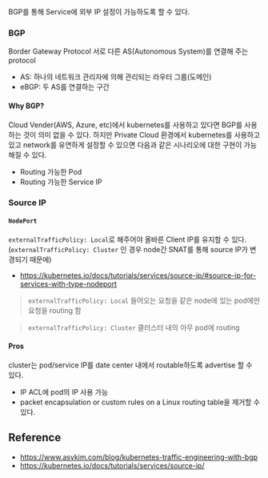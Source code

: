 BGP를 통해 Service에 외부 IP 설정이 가능하도록 할 수 있다.

### BGP
Border Gateway Protocol
서로 다른 AS(Autonomous System)를 연결해 주는 protocol
- AS: 하나의 네트워크 관리자에 의해 관리되는 라우터 그룹(도메인)
- eBGP: 두 AS를 연결하는 구간

#### Why BGP?
Cloud Vender(AWS, Azure, etc)에서 kubernetes를 사용하고 있다면 BGP를 사용하는 것이 의미 없을 수 있다. 하지만 Private Cloud 환경에서 kubernetes를 사용하고 있고 network를 유연하게 설정할 수 있으면 다음과 같은 시나리오에 대한 구현이 가능해질 수 있다.
- Routing 가능한 Pod
- Routing 가능한 Service IP

### Source IP
#### `NodePort`
 `externalTrafficPolicy: Local`로 해주어야 올바른 Client IP를 유지할 수 있다. (`externalTrafficPolicy: Cluster` 인 경우 node간 SNAT를 통해 source IP가 변경되기 때문에)
- https://kubernetes.io/docs/tutorials/services/source-ip/#source-ip-for-services-with-type-nodeport
> `externalTrafficPolicy: Local`
> 들어오는 요청을 같은 node에 있는 pod에만 요청을 routing 함

> `externalTrafficPolicy: Cluster`
> 클러스터 내의 아무 pod에 routing

#### Pros
cluster는 pod/service IP를 date center 내에서 routable하도록 advertise 할 수 있다.
- IP ACL에 pod의 IP 사용 가능
- packet encapsulation or custom rules on a Linux routing table을 제거할 수 있다.

## Reference
- https://www.asykim.com/blog/kubernetes-traffic-engineering-with-bgp
- https://kubernetes.io/docs/tutorials/services/source-ip/